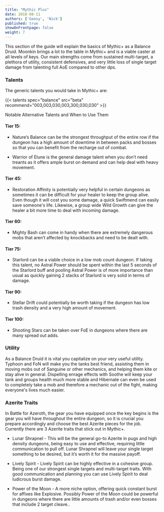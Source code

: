 ```yaml
---
title: "Mythic Plus"
date: 2018-08-11
authors: ['Goosy', 'Nick']
published: true
showOnFrontpage: false
weight: 7
---
```


This section of the guide will explain the basics of Mythic+ as a Balance Druid. Moonkin brings a lot to the table in Mythic+ and is a viable caster at all levels of keys. Our main strengths come from sustained multi-target, a plethora of utility, consistent defensives, and very little loss of single target damage from talenting full AoE compared to other dps. 

### Talents 

The generic talents you would take in Mythic+ are: 

{{< talents spec="balance" src="beta" recommend="003,003,030,003,300,030,030" >}}

Notable Alternative Talents and When to Use Them

#### Tier 15: 

- Nature’s Balance can be the strongest throughput of the entire row if the dungeon has a high amount of downtime in between packs and bosses so that you can benefit from the recharge out of combat.

- Warrior of Elune is the general damage talent when you don’t need treants as it offers ample burst on demand and can help deal with heavy movement.

#### Tier 45:

- Restoration Affinity is potentially very helpful in certain dungeons as sometimes it can be difficult for your healer to keep the group alive. Even though it will cost you some damage, a quick Swiftmend can easily save someone's life. Likewise, a group wide Wild Growth can give the healer a bit more time to deal with incoming damage.

#### Tier 60:

- Mighty Bash can come in handy when there are extremely dangerous mobs that aren’t affected by knockbacks and need to be dealt with.

#### Tier 75: 

- Starlord can be a viable choice in a low mob count dungeon. If taking this talent, no Astral Power should be spent within the last 5 seconds of the Starlord buff and pooling Astral Power is of more importance than usual as quickly gaining 2 stacks of Starlord is very solid in terms of damage.

#### Tier 90:

- Stellar Drift could potentially be worth taking if the dungeon has low trash density and a very high amount of movement.

#### Tier 100: 

- Shooting Stars can be taken over FoE in dungeons where there are many spread out adds.

### Utility

As a Balance Druid it is vital you capitalize on your very useful utility. Typhoon and FoN will make you the tanks best friend, assisting them in moving mobs out of Sanguine or other mechanics, and helping them kite or stay alive in general. Dispelling enrage effects with Soothe will keep your tank and groups health much more stable and Hibernate can even be used to completely take a mob and therefore a mechanic out of the fight, making everyone's lives much easier.

### Azerite Traits

In Battle for Azeroth, the gear you have equipped once the key begins is the gear you will have throughout the entire dungeon, so it is crucial you prepare accordingly and choose the best Azerite pieces for the job. Currently there are 3 Azerite traits that stick out in Mythic+.

- Lunar Shrapnel - This will be the general go-to Azerite in pugs and high density dungeons, being easy to use and effective, requiring little communication to pull off. Lunar Shrapnel will leave your single target something to be desired, but it’s worth it for the massive payoff.

- Lively Spirit - Lively Spirit can be highly effective in a cohesive group. Being one of our strongest single targets and multi-target traits. With good communication and planning you can use Lively Spirit to deal ludicrous burst damage.

- Power of the Moon - A more niche option, offering quick constant burst for affixes like Explosive. Possibly Power of the Moon could be powerful in dungeons where there are little amounts of trash and/or even bosses that include 2 target cleave..  
